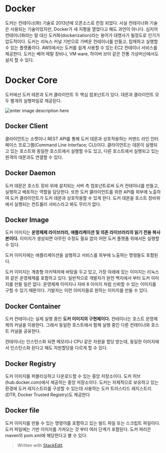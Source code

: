 
# Docker

도커는 컨테이너(화) 기술로 2013년에 오픈소스로 런칭 되었다. 사실 컨테이너화 기술은 사용되는 기술이었지만, Docker가 새 지평을 열었다고 해도 과언이 아니다. 심지어 컨테이너화라는 말 대신 도커화(dockerization)라는 용어가 대명사가 될정도로 인기가 압도적이다. 
도커는 리눅스 커널 기반으로 가벼운 컨테이너를 만들고, 탑재하고 실행할 수 있는 플랫폼이다. AWS에서는 도커를 쉽게 사용할 수 있는 EC2 컨테이너 서비스를 제공한다. 도커는 베어 메탈 장비나, VM ware, 하이버 브이 같은 전통 가상머신에서도 설치 할 수 있다. 

# Docker Core

도커에선 도커 테몬과 도커 클라이언트 두 핵심 컴포넌트가 있다. 데몬과 클라이언트 모두 별개의 실행파일로 제공된다.

![enter image description here](https://19yw4b240vb03ws8qm25h366-wpengine.netdna-ssl.com/wp-content/uploads/Docker-API-infographic-container-devops-nordic-apis.png)

## Docker Client

클라이언트는 소켓이나 REST API를 통해 도커 데몬과 상호작용하는 커맨드 라인 인터페이스 프로그램(Command Line Interface; CLI)이다. 
클라이언트는 데몬이 실행되고 있는 호스트와 동일한 호스트에서 실행할 수도 있고, 다른 호스트에서 실행되고 있는 원격의 데몬과도 연결할 수 있다. 

## Docker Daemon

도커 데몬은 호스트 장비 위에 설치되는 서버 측 컴포넌트로써 도커 컨테이너를 만들고, 실행하고 배포하는 역할을 담당한다. 또한 도커 클라이언트를 위한 API를 외부에 노출하여 도커 클라이언트가 도커 데몬과 상호작용할 수 있게 한다. 
도커 데몬을 호스트 장비위에서 실행되는 컨트롤러 서비스라고 봐도 무리가 없다. 

## Docker Image

도커 이미지는 **운영체제 라이브러리, 애플리케이션 및 의존 라이브러리의 읽기 전용 복사본이다.** 이미지가 생성되면 아무린 수정도 필요 없이 어떤 도커 플랫폼 위에서든 실행할 수 있다. 

도커 이미지에는 애플리케이션을 실행하고 서비스를 외부에 노출하는 명령들도 포함된다.

도커 이미지는 계층형 아키텍처에 바탕을 두고 있고, 가장 아래에 있는 이미지는 리눅스와 같은 운영체제를 포함하고 있다. 일반적으로 개발자가 완전 백지에서 부터 도커 이미지를 만들 일은 없다. 운영체제 이미지나 자바 8 이미지 처럼 신뢰할 수 있는 이미지를 구할 수 있기 때문이다. 기발자는 이런 이미지들로 원하는 이미지를 만들 수 있다. 

## Docker Container

도커 컨테이너는 실제 실행 중인 **도커 이미지의 구현체이다.** 컨테이너는 호스트 운영체제의 커널을 이용한다. 그래서 동일한 호스트에서 함께 실행 중인 다른 컨테이너와 호스트 커널을 공유한다. 

컨테이너는 인스턴스화 되면 메모리나 CPU 같은 자원을 할당 받는데, 동일한 이미지에서 인스턴스화 된다고 해도 자원할당을 다르게 할 수 있다. 

## Docker Registry

도커 이미지를 퍼블리싱하고 다운로드할 수 있는 중앙 저장소이다. 도커 허브(hub.docker.com)에서 제공하는 중앙 저장소이다. 도커는 자체적으로 보유하고 있는 환경에 도커 레지스트리를 구성할 수 있는데 사용하는 도커 트러스티드 레지스트리(DTR, Docker Trusted Registry)도 제공한다

## Docker file

도커 이미지를 만들 수 있는 명령어를 포함하고 있는 빌드 파일 또는 스크립트 파일이다. 도커 파일에는 기반 이미지를 가져오는 것 부터 여러 단계가 포함된다. 도커 파리은 maven의 pom.xml에 해당한다고 볼 수 있다.



> Written with [StackEdit](https://stackedit.io/).
<!--stackedit_data:
eyJoaXN0b3J5IjpbLTM1ODk2MzU5MSwtMTE5NTI0Mzc4OSwtMT
MwMjYzODgyNSwtMTQ3OTc2MjI0OCwtMTYzNzA5NTI1Ml19
-->